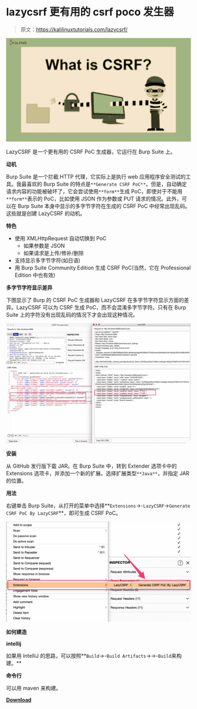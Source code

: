 # lazycsrf 更有用的 csrf poco 发生器

> 原文：<https://kalilinuxtutorials.com/lazycsrf/>

[![](img/849f98e0324084446d72ed133d9aa7e9.png)](https://blogger.googleusercontent.com/img/a/AVvXsEj__sRiueiUPd7yk092gk-sE8Z31dAzo_grTCk8eIbL2MX_zdA-tGegjrfSbtp7XVyw8q8q9PHd3nvaAxTPWRkqIKbfoYD-UD7Gt1dP4M-7JNpnzFq5CJM1cM9w3atWAHE1Cr_j_vNTwiXSBF88AjTdXRTYsL_8qOSbi7JsQWLdrMn5or6fPKCW7lt2=s679)

LazyCSRF 是一个更有用的 CSRF PoC 生成器，它运行在 Burp Suite 上。

**动机**

Burp Suite 是一个拦截 HTTP 代理，它实际上是执行 web 应用程序安全测试的工具。我最喜欢的 Burp Suite 的特点是`**Generate CSRF PoC**`。但是，自动确定请求内容的功能被破坏了，它会尝试使用`**form**`生成 PoC，即使对于不能用`**form**`表示的 PoC，比如使用 JSON 作为参数或 PUT 请求的情况。此外，可以在 Burp Suite 本身中显示的多字节字符在生成的 CSRF PoC 中经常出现乱码。这些就是创建 LazyCSRF 的动机。

**特色**

*   使用 XMLHttpRequest 自动切换到 PoC
    *   如果参数是 JSON
    *   如果请求是上传/修补/删除
*   支持显示多字节字符(如日语)
*   用 Burp Suite Community Edition 生成 CSRF PoC(当然，它在 Professional Edition 中也有效)

**多字节字符显示差异**

下图显示了 Burp 的 CSRF PoC 生成器和 LazyCSRF 在多字节字符显示方面的差异。LazyCSRF 可以为 CSRF 生成 PoC，而不会混淆多字节字符。只有在 Burp Suite 上的字符没有出现乱码的情况下才会出现这种情况。

![](img/6373f8d4f8f556de21ecb4f5023a8d46.png)

**安装**

从 GitHub 发行版下载 JAR。在 Burp Suite 中，转到 Extender 选项卡中的 Extensions 选项卡，并添加一个新的扩展。选择扩展类型`**Java**`，并指定 JAR 的位置。

**用法**

右键单击 Burp Suite，从打开的菜单中选择**`Extensions`->-`LazyCSRF`->`Generate CSRF PoC By LazyCSRF`**，即可生成 CSRF PoC。

![](img/54696981e27fe48f45eea9a78956efe2.png)

**如何建造**

**intellij**

如果用 IntelliJ 的思路，可以按照**`Build`->-`Build Artifacts`->->-`Build`来构建。**

**命令行**

可以用 maven 来构建。

[**Download**](https://github.com/tkmru/lazyCSRF)